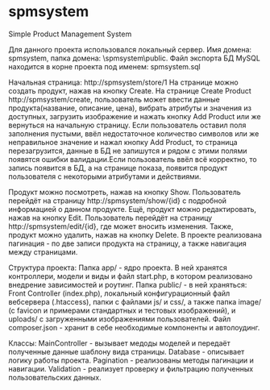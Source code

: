 # spmsystem
Simple Product Management System

Для данного проекта использовался локальный сервер. Имя домена: spmsystem, папка домена: \spmsystem\public.
Файл экспорта БД MySQL находится в корне проекта под именем: spmsystem.sql

Начальная страница: http://spmsystem/store/1
На странице можно создать продукт, нажав на кнопку Create. На странице Create Product http://spmsystem/create, пользователь может ввести данные продукта(название, описание, цена), вибрать атрибуты и значения из доступных, загрузить изображение и нажать кнопку Add Product или же вернуться на начальную страницу. Если пользователь оставил поля заполнения пустыми, ввёл недостаточное количество символов или же неправильное значение и нажал кнопку Add Product, то страница перезагрузится, данные в БД не запишутся и рядом с этими полями появятся ошибки валидации.Если пользователь ввёл всё корректно, то запись появится в БД, а на странице показа, появится продукт пользователя с некоторыми атрибутами и действиями.

Продукт можно посмотреть, нажав на кнопку Show. Пользователь перейдёт на страницу http://spmsystem/show/{id} с подробной информацией о данном продукте.
Ещё, продукт можно редактировать, нажав на кнопку Edit. Пользователь перейдёт на страницу http://spmsystem/edit/{id}, где может вносить изменения.
Также, продукт можно удалить, нажав на кнопку Delete.
В проекте реализована пагинация - по две записи продукта на страницу, а также навигация между страницами.

Структура проекта:
Папка app/ - ядро проекта. В ней хранятся контроллери, модели и виды и файл start.php, в котором реализовано внедрение зависимостей и роутинг.
Папка public/ - в ней храняться: Front Controller (index.php), локальный конфигурационный файл вебсервера (.htaccess), папки с файлами js/ и css/, а также папка image/ (с favicon и примерами стандартных и тестовых изображений), и uploads/ с загруженными изображениями пользователей.
Файл composer.json - хранит в себе необходимые компоненты и автолоудинг.

Классы:
MainController - вызывает медоды моделей и передаёт полученные данные шаблону вида страницы.
Database - описывает логику работы проекта.
Pagination - реализованы методы пагинации и навигации.
Validation - реализует проверку и фильтрацию полученных пользовательских данных.
